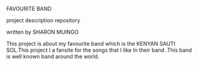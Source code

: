 
FAVOURITE BAND

project description repository

written by SHARON MUINGO

This project is about my favourite band which is the KENYAN SAUTI SOL.This project I a fansite for the songs that I like In their band .This band is well known band around the world.
